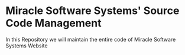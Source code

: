 # Miracle Software Systems' Source Code Management
In this Repository we will maintain the entire code of Miracle Software Systems Website 

